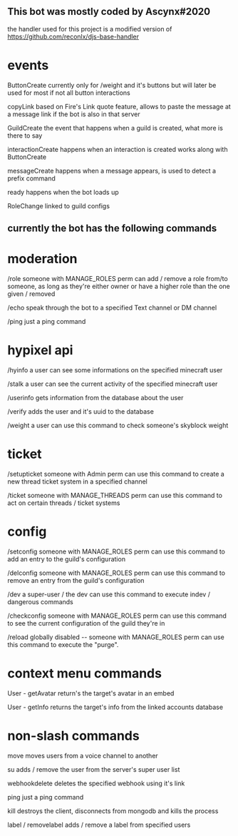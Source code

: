 ## This bot was mostly coded by Ascynx#2020

the handler used for this project is a modified version of https://github.com/reconlx/djs-base-handler

# events

ButtonCreate
currently only for /weight and it's buttons but will later be used for most if not all button interactions

copyLink
based on Fire's Link quote feature, allows to paste the message at a message link if the bot is also in that server

GuildCreate
the event that happens when a guild is created, what more is there to say

interactionCreate
happens when an interaction is created works along with ButtonCreate

messageCreate
happens when a message appears, is used to detect a prefix command

ready
happens when the bot loads up

RoleChange
linked to guild configs

## currently the bot has the following commands

# moderation

/role
someone with MANAGE_ROLES perm can add / remove a role from/to someone, as long as they're either owner or have a higher role than the one given / removed

/echo
speak through the bot to a specified Text channel or DM channel

/ping
just a ping command

# hypixel api

/hyinfo
a user can see some informations on the specified minecraft user

/stalk
a user can see the current activity of the specified minecraft user

/userinfo
gets information from the database about the user

/verify
adds the user and it's uuid to the database

/weight
a user can use this command to check someone's skyblock weight

# ticket

/setupticket
someone with Admin perm can use this command to create a new thread ticket system in a specified channel

/ticket
someone with MANAGE_THREADS perm can use this command to act on certain threads / ticket systems

# config

/setconfig
someone with MANAGE_ROLES perm can use this command to add an entry to the guild's configuration

/delconfig
someone with MANAGE_ROLES perm can use this command to remove an entry from the guild's configuration

/dev
a super-user / the dev can use this command to execute indev / dangerous commands

/checkconfig
someone with MANAGE_ROLES perm can use this command to see the current configuration of the guild they're in

/reload
globally disabled -- someone with MANAGE_ROLES perm can use this command to execute the "purge".

# context menu commands

User - getAvatar
return's the target's avatar in an embed

User - getInfo
returns the target's info from the linked accounts database

# non-slash commands

move
moves users from a voice channel to another

su
adds / remove the user from the server's super user list

webhookdelete
deletes the specified webhook using it's link

ping
just a ping command

kill
destroys the client, disconnects from mongodb and kills the process

label / removelabel
adds / remove a label from specified users
